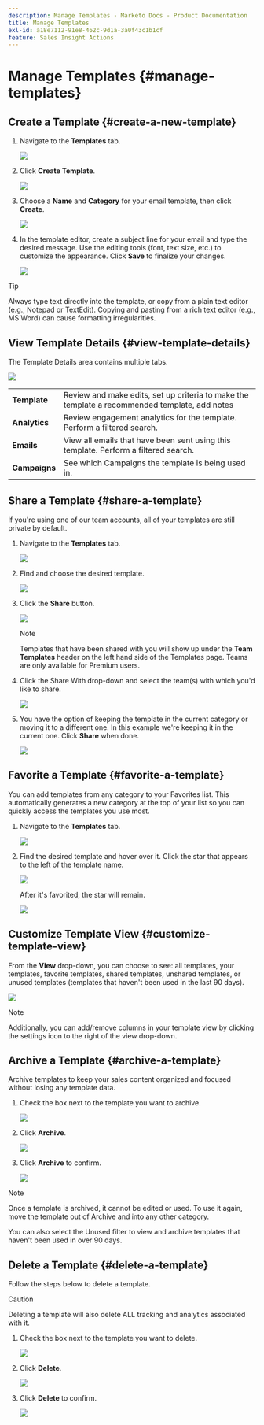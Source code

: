 ```yaml
---
description: Manage Templates - Marketo Docs - Product Documentation
title: Manage Templates
exl-id: a18e7112-91e8-462c-9d1a-3a0f43c1b1cf
feature: Sales Insight Actions
---
```

# Manage Templates {#manage-templates}

## Create a Template {#create-a-new-template}

1. Navigate to the **Templates** tab.

   ![](assets/manage-templates-1.png)

1. Click **Create Template**.

   ![](assets/manage-templates-2.png)

1. Choose a **Name** and **Category** for your email template, then click **Create**.

   ![](assets/manage-templates-3.png)

1. In the template editor, create a subject line for your email and type the desired message. Use the editing tools (font, text size, etc.) to customize the appearance. Click **Save** to finalize your changes.

   ![](assets/manage-templates-4.png)

>[!TIP]
>
>Always type text directly into the template, or copy from a plain text editor (e.g., Notepad or TextEdit). Copying and pasting from a rich text editor (e.g., MS Word) can cause formatting irregularities.

## View Template Details {#view-template-details}

The Template Details area contains multiple tabs.

   ![](assets/manage-templates-4a.png)

<table>
 <tr>
  <td><strong>Template</strong></td>
  <td>Review and make edits, set up criteria to make the template a recommended template, add notes</td>
 </tr>
 <tr>
  <td><strong>Analytics</strong></td>
  <td>Review engagement analytics for the template. Perform a filtered search.</td>
 </tr>
 <tr>
  <td><strong>Emails</strong></td>
  <td>View all emails that have been sent using this template. Perform a filtered search.</td>
 </tr>
 <tr>
  <td><strong>Campaigns</strong></td>
  <td>See which Campaigns the template is being used in.</td>
 </tr>
</table>

## Share a Template {#share-a-template}

If you're using one of our team accounts, all of your templates are still private by default.

1. Navigate to the **Templates** tab.

   ![](assets/manage-templates-5.png)

1. Find and choose the desired template.

   ![](assets/manage-templates-6.png)

1. Click the **Share** button.

   ![](assets/manage-templates-7.png)

   >[!NOTE]
   >
   >Templates that have been shared with you will show up under the **Team Templates** header on the left hand side of the Templates page. Teams are only available for Premium users.

1. Click the Share With drop-down and select the team(s) with which you'd like to share.

   ![](assets/manage-templates-8.png)

1. You have the option of keeping the template in the current category or moving it to a different one. In this example we're keeping it in the current one. Click **Share** when done.

   ![](assets/manage-templates-9.png)

## Favorite a Template {#favorite-a-template}

You can add templates from any category to your Favorites list. This automatically generates a new category at the top of your list so you can quickly access the templates you use most.

1. Navigate to the **Templates** tab.

   ![](assets/manage-templates-10.png)

1. Find the desired template and hover over it. Click the star that appears to the left of the template name.

   ![](assets/manage-templates-11.png)

   After it's favorited, the star will remain.

   ![](assets/manage-templates-12.png)

## Customize Template View {#customize-template-view}

From the **View** drop-down, you can choose to see: all templates, your templates, favorite templates, shared templates, unshared templates, or unused templates (templates that haven't been used in the last 90 days).

   ![](assets/manage-templates-13.png)

>[!NOTE]
>
>Additionally, you can add/remove columns in your template view by clicking the settings icon to the right of the view drop-down.

## Archive a Template {#archive-a-template}

Archive templates to keep your sales content organized and focused without losing any template data.

1. Check the box next to the template you want to archive.

   ![](assets/manage-templates-14.png)

1. Click **Archive**.

   ![](assets/manage-templates-15.png)

1. Click **Archive** to confirm.

   ![](assets/manage-templates-16.png)

>[!NOTE]
>
>Once a template is archived, it cannot be edited or used. To use it again, move the template out of Archive and into any other category.

You can also select the Unused filter to view and archive templates that haven't been used in over 90 days.

## Delete a Template {#delete-a-template}

Follow the steps below to delete a template.

>[!CAUTION]
>
>Deleting a template will also delete ALL tracking and analytics associated with it.

1. Check the box next to the template you want to delete.

   ![](assets/manage-templates-17.png)

1. Click **Delete**.

   ![](assets/manage-templates-18.png)

1. Click **Delete** to confirm.

   ![](assets/manage-templates-19.png)
